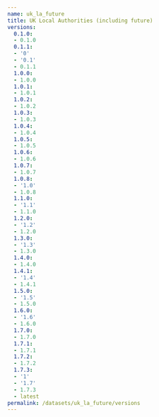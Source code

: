 ```yaml
---
name: uk_la_future
title: UK Local Authorities (including future)
versions:
  0.1.0:
  - 0.1.0
  0.1.1:
  - '0'
  - '0.1'
  - 0.1.1
  1.0.0:
  - 1.0.0
  1.0.1:
  - 1.0.1
  1.0.2:
  - 1.0.2
  1.0.3:
  - 1.0.3
  1.0.4:
  - 1.0.4
  1.0.5:
  - 1.0.5
  1.0.6:
  - 1.0.6
  1.0.7:
  - 1.0.7
  1.0.8:
  - '1.0'
  - 1.0.8
  1.1.0:
  - '1.1'
  - 1.1.0
  1.2.0:
  - '1.2'
  - 1.2.0
  1.3.0:
  - '1.3'
  - 1.3.0
  1.4.0:
  - 1.4.0
  1.4.1:
  - '1.4'
  - 1.4.1
  1.5.0:
  - '1.5'
  - 1.5.0
  1.6.0:
  - '1.6'
  - 1.6.0
  1.7.0:
  - 1.7.0
  1.7.1:
  - 1.7.1
  1.7.2:
  - 1.7.2
  1.7.3:
  - '1'
  - '1.7'
  - 1.7.3
  - latest
permalink: /datasets/uk_la_future/versions
---
```

